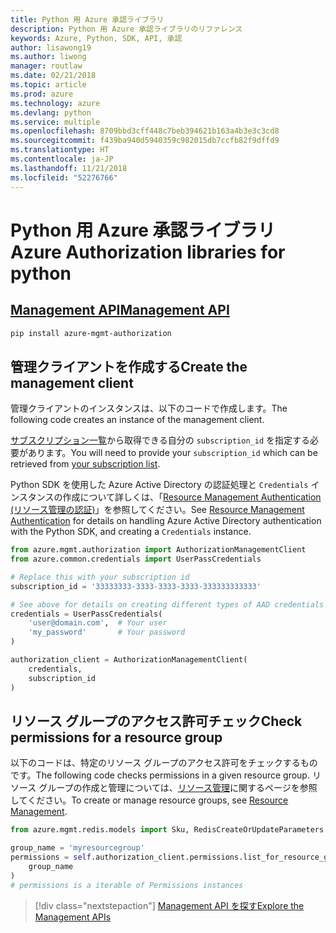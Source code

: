 ```yaml
---
title: Python 用 Azure 承認ライブラリ
description: Python 用 Azure 承認ライブラリのリファレンス
keywords: Azure, Python, SDK, API, 承認
author: lisawong19
ms.author: liwong
manager: routlaw
ms.date: 02/21/2018
ms.topic: article
ms.prod: azure
ms.technology: azure
ms.devlang: python
ms.service: multiple
ms.openlocfilehash: 8709bbd3cff448c7beb394621b163a4b3e3c3cd8
ms.sourcegitcommit: f439ba940d5940359c982015db7ccfb82f9dffd9
ms.translationtype: HT
ms.contentlocale: ja-JP
ms.lasthandoff: 11/21/2018
ms.locfileid: "52276766"
---
```

# <a name="azure-authorization-libraries-for-python"></a><span data-ttu-id="0c08e-104">Python 用 Azure 承認ライブラリ</span><span class="sxs-lookup"><span data-stu-id="0c08e-104">Azure Authorization libraries for python</span></span>

## <a name="management-apipythonapioverviewazureauthorizationmanagement"></a>[<span data-ttu-id="0c08e-105">Management API</span><span class="sxs-lookup"><span data-stu-id="0c08e-105">Management API</span></span>](/python/api/overview/azure/authorization/management)

```bash
pip install azure-mgmt-authorization
```

## <a name="create-the-management-client"></a><span data-ttu-id="0c08e-106">管理クライアントを作成する</span><span class="sxs-lookup"><span data-stu-id="0c08e-106">Create the management client</span></span>

<span data-ttu-id="0c08e-107">管理クライアントのインスタンスは、以下のコードで作成します。</span><span class="sxs-lookup"><span data-stu-id="0c08e-107">The following code creates an instance of the management client.</span></span>

<span data-ttu-id="0c08e-108">[サブスクリプション一覧](https://manage.windowsazure.com/#Workspaces/AdminTasks/SubscriptionMapping)から取得できる自分の ``subscription_id`` を指定する必要があります。</span><span class="sxs-lookup"><span data-stu-id="0c08e-108">You will need to provide your ``subscription_id`` which can be retrieved from [your subscription list](https://manage.windowsazure.com/#Workspaces/AdminTasks/SubscriptionMapping).</span></span>

<span data-ttu-id="0c08e-109">Python SDK を使用した Azure Active Directory の認証処理と ``Credentials`` インスタンスの作成について詳しくは、「[Resource Management Authentication (リソース管理の認証)](/python/azure/python-sdk-azure-authenticate)」を参照してください。</span><span class="sxs-lookup"><span data-stu-id="0c08e-109">See [Resource Management Authentication](/python/azure/python-sdk-azure-authenticate) for details on handling Azure Active Directory authentication with the Python SDK, and creating a ``Credentials`` instance.</span></span>

```python
from azure.mgmt.authorization import AuthorizationManagementClient
from azure.common.credentials import UserPassCredentials

# Replace this with your subscription id
subscription_id = '33333333-3333-3333-3333-333333333333'

# See above for details on creating different types of AAD credentials
credentials = UserPassCredentials(
    'user@domain.com',  # Your user
    'my_password'       # Your password
)

authorization_client = AuthorizationManagementClient(
    credentials,
    subscription_id
)
``` 

## <a name="check-permissions-for-a-resource-group"></a><span data-ttu-id="0c08e-110">リソース グループのアクセス許可チェック</span><span class="sxs-lookup"><span data-stu-id="0c08e-110">Check permissions for a resource group</span></span>

<span data-ttu-id="0c08e-111">以下のコードは、特定のリソース グループのアクセス許可をチェックするものです。</span><span class="sxs-lookup"><span data-stu-id="0c08e-111">The following code checks permissions in a given resource group.</span></span>
<span data-ttu-id="0c08e-112">リソース グループの作成と管理については、[リソース管理](/python/api/overview/azure/azure.mgmt.resource)に関するページを参照してください。</span><span class="sxs-lookup"><span data-stu-id="0c08e-112">To create or manage resource groups, see [Resource Management](/python/api/overview/azure/azure.mgmt.resource).</span></span>

```python
from azure.mgmt.redis.models import Sku, RedisCreateOrUpdateParameters

group_name = 'myresourcegroup'
permissions = self.authorization_client.permissions.list_for_resource_group(
    group_name
)
# permissions is a iterable of Permissions instances
```

> [!div class="nextstepaction"]
> [<span data-ttu-id="0c08e-113">Management API を探す</span><span class="sxs-lookup"><span data-stu-id="0c08e-113">Explore the Management APIs</span></span>](/python/api/overview/azure/authorization/management)

